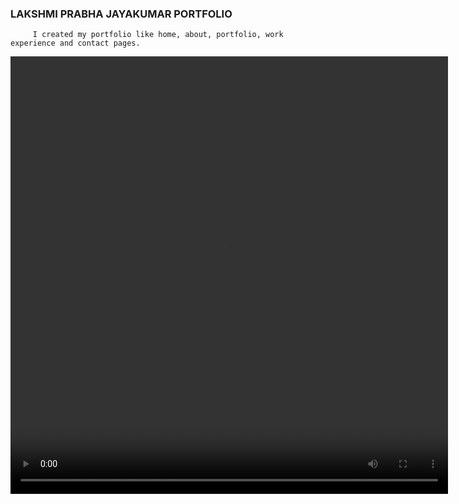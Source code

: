 ### LAKSHMI PRABHA JAYAKUMAR PORTFOLIO

         I created my portfolio like home, about, portfolio, work experience and contact pages.

 <video width="700" height="700" controls>
  <source src="portfolio_video.mp4" type="video/mp4">
</video>

